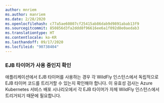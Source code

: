 ```yaml
---
author: mnriem
ms.author: manriem
ms.date: 2/28/2020
ms.openlocfilehash: c77a5ae60807cf25415ab86dab9d9891abab13f9
ms.sourcegitcommit: 850856d3fa2ddd8f96616ee6a1f092d8e0aedab3
ms.translationtype: HT
ms.contentlocale: ko-KR
ms.lasthandoff: 09/17/2020
ms.locfileid: "90738404"
---
```

### <a name="determine-whether-ejb-timers-are-in-use"></a>EJB 타이머가 사용 중인지 확인

애플리케이션에서 EJB 타이머를 사용하는 경우 각 WildFly 인스턴스에서 독립적으로 EJB 타이머 코드를 트리거할 수 있는지 확인해야 합니다. 이 유효성 검사는 Azure Kubernetes 서비스 배포 시나리오에서 각 EJB 타이머가 자체 WildFly 인스턴스에서 트리거되기 때문에 필요합니다.
